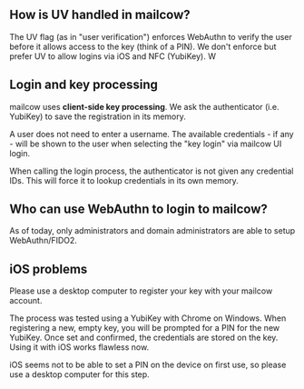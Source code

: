 ## How is UV handled in mailcow?

The UV flag (as in "user verification") enforces WebAuthn to verify the user before it allows access to the key (think of a PIN). We don't enforce but prefer UV to allow logins via iOS and NFC (YubiKey). W

## Login and key processing

mailcow uses **client-side key processing**. We ask the authenticator (i.e. YubiKey) to save the registration in its memory.

A user does not need to enter a username. The available credentials - if any - will be shown to the user when selecting the "key login" via mailcow UI login.

When calling the login process, the authenticator is not given any credential IDs. This will force it to lookup credentials in its own memory.

## Who can use WebAuthn to login to mailcow?

As of today, only administrators and domain administrators are able to setup WebAuthn/FIDO2.

## iOS problems

Please use a desktop computer to register your key with your mailcow account.

The process was tested using a YubiKey with Chrome on Windows. When registering a new, empty key, you will be prompted for a PIN for the new YubiKey. Once set and confirmed, the credentials are stored on the key. Using it with iOS works flawless now.

iOS seems not to be able to set a PIN on the device on first use, so please use a desktop computer for this step.
